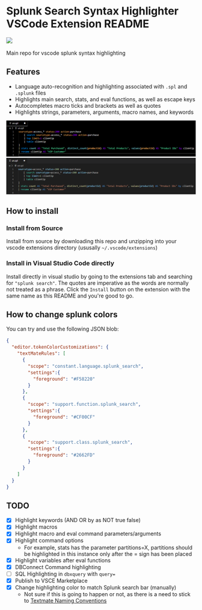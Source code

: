 # Splunk Search Syntax Highlighter VSCode Extension README

<img src="https://img.shields.io/badge/Downloads-100%2B-green">

Main repo for vscode splunk syntax highlighting

## Features

- Language auto-recognition and highlighting associated with `.spl` and `.splunk` files
- Highlights main search, stats, and eval functions, as well as escape keys
- Autocompletes macro ticks and brackets as well as quotes
- Highlights strings, parameters, arguments, macro names, and keywords

<img src="https://raw.githubusercontent.com/arcsector/vscode-splunk-search-syntax/master/.github/vscode_splunk_highlighting-Noctis_High_Contrast.png">


<img src="https://raw.githubusercontent.com/arcsector/vscode-splunk-search-syntax/master/.github/vscode_splunk_highlighting-default.png">

## How to install

### Install from Source

Install from source by downloading this repo and unzipping into your vscode extensions directory (ususally `~/.vscode/extensions`)

### Install in Visual Studio Code directly

Install directly in visual studio by going to the extensions tab and searching for `"splunk search"`. The quotes are imperative as the words are normally not treated as a phrase. Click the `Install` button on the  extension with the same name as this README and you're good to go.

## How to change splunk colors

You can try and use the following JSON blob:
```json
{
  "editor.tokenColorCustomizations": {
    "textMateRules": [
      {
        "scope": "constant.language.splunk_search",
        "settings":{
          "foreground": "#F58220"
        }
      },
      {
        "scope": "support.function.splunk_search",
        "settings":{
          "foreground": "#CF00CF"
        }
      },
      {
        "scope": "support.class.splunk_search",
        "settings":{
          "foreground": "#2662FD"
        }
      }
    ]
  }
}
```

## TODO

- [X] Highlight keywords (AND OR by as NOT true false)
- [X] Highlight macros
- [X] Highlight macro and eval command parameters/arguments
- [X] Highlight command options
  - For example, stats has the parameter partitions=X, partitions should be highlighted in this instance only after the = sign has been placed
- [X] Highlight variables after eval functions
- [X] DBConnect Command highlighting
- [ ] SQL Highlighting in `dbxquery` with `query=`
- [X] Publish to VSCE Marketplace
- [X] Change highlighting color to match Splunk search bar (manually)
  - Not sure if this is going to happen or not, as there is a need to stick to [Textmate Naming Conventions](https://macromates.com/manual/en/language_grammars#naming_conventions)
